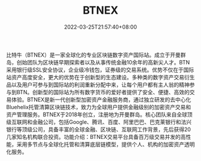 ﻿---
weight: 
title: "BTNEX"
description: "BTNEX是新一代创新型加密资产金融服务商，通过独立研发的去中心化Bluehelix托管清算区块链技术，致力为全球用户提供金融级别的加密资产交易和资产管理服务。"
date: 2022-03-25T21:57:40+08:00
lastmod: 2022-03-25T16:45:40+08:00
draft: false
authors: ["Metabd"]
featuredImage: "biteniu.webp"
link: ""
tags: ["交易所","BTNEX"]
categories: ["navigation"]
navigation: ["交易所"]
lightgallery: true
toc: true
pinned: false
recommend: false
recommend1: false
---
比特牛（BTNEX）是一家全球化的专业区块链数字资产国际站。成立于开曼群岛，创始团队为区块链早期探索者以及从事传统金融10余年的高新尖人才。BTN采用银行级SSL安全协议，企业级冷钱包，证券级的交易系统。优势不仅在于国际站资产高度安全，更大的优势在于创新型的生态建设。多种类的数字资产交易衍生品以及用户可参与到国际站的利润重新分配中来，让每个用户都有主人翁的精神参与到BTN。创新型的国际站为所有数字货币的爱好者提供了安全、便捷、高效的交易体验。BTNEX是新一代创新型加密资产金融服务商，通过独立研发的去中心化Bluehelix托管清算区块链技术，致力为全球用户提供金融级别的加密资产交易和资产管理服务。BTNEX于2018年创立，注册地为开曼群岛。核心团队来自全球顶级互联网和金融公司，包括Google、腾讯、百度、阿里巴巴、巴克莱银行和法兴银行等顶级公司，具备丰富的全球金融、区块链、互联网工作背景，先后获得20几家知名机构联合投资。功能介绍：BTNEX交易平台具备百万级交易并发的高性能，采用多节点与全球化托管和清算底层链模型，提供个人、机构的加密资产透明化服务。
